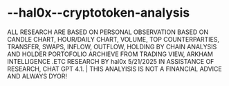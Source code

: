 # --hal0x--cryptotoken-analysis
ALL RESEARCH ARE BASED ON PERSONAL OBSERVATION BASED ON CANDLE CHART, HOUR/DAILY CHART, VOLUME, TOP COUNTERPARTIES, TRANSFER, SWAPS, INFLOW, OUTFLOW, HOLDING BY CHAIN ANALYSIS AND HOLDER PORTOFOLIO ARCHIEVE FROM TRADING VIEW, ARKHAM INTELLIGENCE .ETC
RESEARCH BY hal0x 5/21/2025 IN ASSISTANCE OF RESEARCH, CHAT GPT 4.1. | THIS ANALYISIS IS NOT A FINANCIAL ADVICE AND ALWAYS DYOR!
